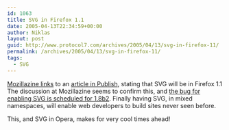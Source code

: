 ```yaml
---
id: 1063
title: SVG in Firefox 1.1
date: 2005-04-13T22:34:59+00:00
author: Niklas
layout: post
guid: http://www.protocol7.com/archives/2005/04/13/svg-in-firefox-11/
permalink: /archives/2005/04/13/svg-in-firefox-11/
tags:
  - SVG
---
```

<div class='microid-4d88bc748fbe4a8b3138b00c2bc0afc227257673'>
  <p>
    <a href="http://www.mozillazine.org/talkback.html?article=6393">Mozillazine links</a> to an <a href="http://www.publish.com/article2/0,1759,1784921,00.asp">article in Publish</a>, stating that SVG will be in Firefox 1.1 The discussion at Mozillazine seems to confirm this, and <a href="https://bugzilla.mozilla.org/show_bug.cgi?id=122092">the bug for enabling SVG is scheduled for 1.8b2</a>. Finally having SVG, in mixed namespaces, will enable web developers to build sites never seen before.
  </p>
  
  <p>
    This, and SVG in Opera, makes for very cool times ahead!
  </p>
</div>